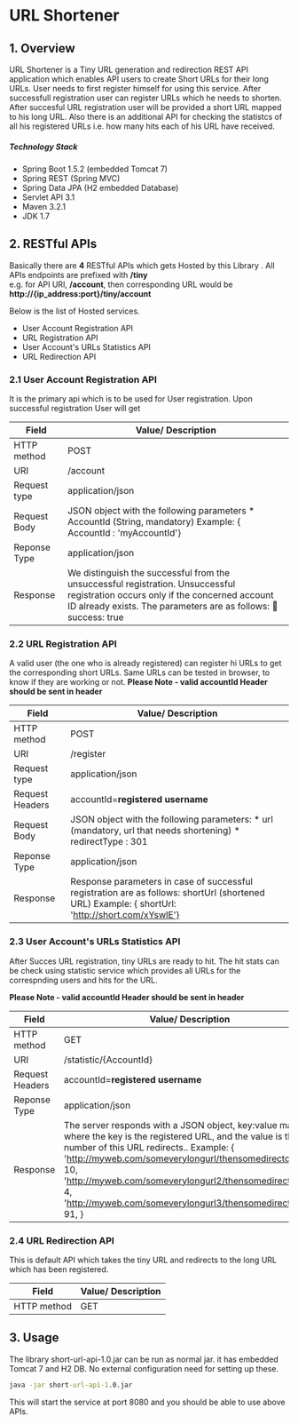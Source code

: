 # URL Shortener 



## 1. Overview

URL Shortener is a Tiny URL generation and redirection REST API application which enables API users to create Short URLs for their long URLs. User needs to first  register himself for using this service. After successfull registration user can register URLs which he needs to shorten. After succesful URL registration user will be provided a short URL mapped to his long URL. Also there is an additional API for checking the statistcs of all his registered URLs i.e. how many hits each of his URL have received.

##### Technology Stack
 * Spring Boot 1.5.2 (embedded Tomcat 7)
 * Spring REST (Spring MVC)
 * Spring Data JPA (H2 embedded Database)
 * Servlet API 3.1
 * Maven 3.2.1
 * JDK 1.7
 

## 2. RESTful APIs

Basically there are **4** RESTful APIs which gets Hosted by this Library . All APIs endpoints are prefixed with **/tiny**  
e.g. for API URI, **/account**, then corresponding URL would be **__http://{ip_address:port}/tiny/account__**

Below is the list of Hosted services.

* User Account Registration API  
* URL Registration API
* User Account's URLs Statistics API
* URL Redirection API

### 2.1 User Account Registration API 

It is the primary api which is to be used for User registration. Upon successful registration User will get 


Field   |  Value/ Description
--------|-----
HTTP method   |  POST
URI | /account
Request type | application/json
Request Body | JSON object with the following parameters  * AccountId (String, mandatory) Example: { AccountId : 'myAccountId'} 
Reponse Type | application/json
Response | We distinguish the successful from the unsuccessful registration. Unsuccessful registration occurs only if the concerned account ID already exists. The parameters are as follows:  success: true | false description: Description of status, for example: account with that ID already exists  password: Returns only if the account was successfully created. Automatically generated password length of 8 alphanumeric characters Example {success: 'true', description: 'Your account is opened', password: 'xC345Fc0'}


### 2.2 URL Registration API

A valid user (the one who is already registered) can register hi URLs to get the corresponding short URLs. Same URLs can be tested in browser, to know if they are working or not.
**Please Note - valid accountId Header should be sent in header**


Field   |  Value/ Description
--------|-----
HTTP method   |  POST
URI| /register
Request type | application/json
Request Headers| accountId=**registered username**
Request Body |JSON object with the following parameters: * url (mandatory, url that needs shortening) * redirectType : 301 | 302 (not mandatory, default 302)Example: { url: 'http://stackoverflow.com/questions/1567929/website-safe-data-access-architecture-question?rq=1',redirectType : 301}
Reponse Type | application/json 
Response | Response parameters in case of successful registration are as follows: shortUrl (shortened URL) Example: { shortUrl: 'http://short.com/xYswlE'}

### 2.3 User Account's URLs Statistics API
After Succes URL registration, tiny URLs are ready to hit. The hit stats can be check using statistic service which provides all URLs for the correspnding users and hits for the URL.

**Please Note - valid accountId Header should be sent in header**

Field   |  Value/ Description
--------|-----
HTTP method |GET
URI | /statistic/{AccountId} 
Request Headers | accountId=**registered username**
Reponse Type| application/json
Response | The server responds with a JSON object, key:value map, where the key is the registered URL, and the value is the number              of this URL redirects.. Example: {  	'http://myweb.com/someverylongurl/thensomedirectory/: 10, 'http://myweb.com/someverylongurl2/thensomedirectory2/: 4, 	 'http://myweb.com/someverylongurl3/thensomedirectory3/: 91, }

### 2.4 URL Redirection API
This is default API which takes the tiny URL and redirects to the long URL which has been registered.


Field   |  Value/ Description
--------|-----
HTTP method   |  GET


## 3. Usage

The library short-url-api-1.0.jar can be run as normal jar. it has embedded Tomcat 7 and H2 DB. No external configuration need for setting up these.
````cmd 
java -jar short-url-api-1.0.jar
````
This will start the service at port 8080 and you should be able to use above APIs.


